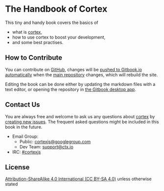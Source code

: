 # The Handbook of Cortex

This tiny and handy book covers the basics of
- what is [cortex](https://github.com/cortexjs/cortex),
- how to use cortex to boost your development,
- and some best practises.

## How to Contribute

You can contribute on  [GitHub](https://github.com/cortexjs/the-handbook-of-cortex), changes will be [pushed to Gitbook.io automatically](https://github.com/cortexjs/the-handbook-of-cortex/activity) when the [main repository](https://github.com/cortexjs/the-handbook-of-cortex) changes, which will rebuild the site.

Editing the book can be done either by updating the markdown files with a text editor, or opening the repository in [the Gitbook desktop app](https://github.com/GitbookIO/editor/blob/master/README.md).

## Contact Us

You are always free and welcome to ask us any questions about [cortex](https://github.com/cortexjs/cortex) by [creating new issues](https://github.com/cortexjs/cortex/issues). The frequent asked questions might be included in this book in the future.

- Email Group:
  - Public: [cortexjs@googlegroup.com](cortexjs@googlegroups.com)
  - Dev Team: [support@ctx.io](support@ctx.io)
- IRC: [#cortexjs](http://webchat.freenode.net/?channels=cortexjs)

## License

[Attribution-ShareAlike 4.0 International (CC BY-SA 4.0)](http://creativecommons.org/licenses/by-sa/4.0/) unless otherwise stated
